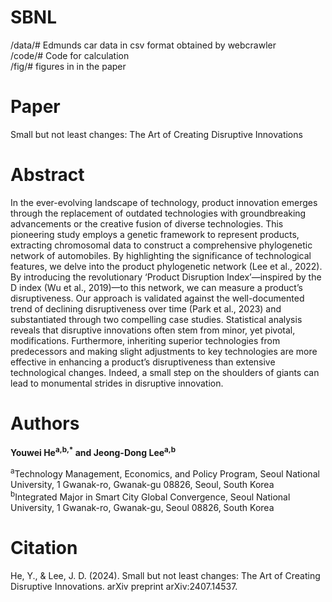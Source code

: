 # SBNL  
/data/# Edmunds car data in csv format obtained by webcrawler   
/code/# Code for calculation  
/fig/# figures in in the paper  

# Paper  
Small but not least changes: The Art of Creating Disruptive Innovations  
# Abstract  
In the ever-evolving landscape of technology, product innovation emerges through the replacement of outdated technologies with groundbreaking advancements or the creative fusion of diverse technologies. This pioneering study employs a genetic framework to represent products, extracting chromosomal data to construct a comprehensive phylogenetic network of automobiles. By highlighting the significance of technological features, we delve into the product phylogenetic network (Lee et al., 2022). By introducing the revolutionary ‘Product Disruption Index’—inspired by the D index (Wu et al., 2019)—to this network, we can measure a product’s disruptiveness. Our approach is validated against the well-documented trend of declining disruptiveness over time (Park et al., 2023) and substantiated through two compelling case studies. Statistical analysis reveals that disruptive innovations often stem from minor, yet pivotal, modifications. Furthermore, inheriting superior technologies from predecessors and making slight adjustments to key technologies are more effective in enhancing a product’s disruptiveness than extensive technological changes. Indeed, a small step on the shoulders of giants can lead to monumental strides in disruptive innovation.     

# Authors  
**Youwei He<sup>a,b,*</sup> and Jeong-Dong Lee<sup>a,b</sup>**

<sup>a</sup>Technology Management, Economics, and Policy Program, Seoul National University, 1 Gwanak-ro, Gwanak-gu 08826, Seoul, South Korea  
<sup>b</sup>Integrated Major in Smart City Global Convergence, Seoul National University, 1 Gwanak-ro, Gwanak-gu, Seoul 08826, South Korea 

# Citation  
He, Y., & Lee, J. D. (2024). Small but not least changes: The Art of Creating Disruptive Innovations. arXiv preprint arXiv:2407.14537.
